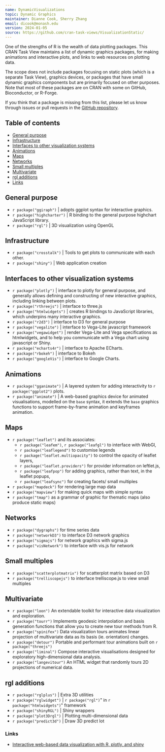 ```yaml
---
name: DynamicVisualizations
topic: Dynamic Graphics
maintainer: Dianne Cook, Sherry Zhang
email: dicook@monash.edu
version: 2024-01-05
source: https://github.com/cran-task-views/VisualizationStatic/
---
```


One of the strengths of R is the wealth of data plotting packages. This CRAN Task View maintains a list of dynamic graphics packages, for making animations and interactive plots, and links to web resources on plotting data. 

The scope does not include packages focusing on static plots (which is a separate Task View), graphics devices, or packages that have small dynamic graphics components but are primarily focused on other purposes. Note that most of these packages are on CRAN with some on GitHub, Bioconductor, or R-Forge.

If you think that a package is missing from this list, please let us know through issues or pull requests in the [GitHub repository](https://github.com/cran-task-views/VisualizationStatic).

## Table of contents

- [General purpose](#general-purpose)
- [Infrastructure](#infrastructure)
- [Interfaces to other visualization systems](#interfaces-to-other-visualization-systems)
- [Animations](#animations)
- [Maps](#maps)
- [Networks](#networks)
- [Small multiples](#small-multiples)
- [Multivariate](#multivariate)
- [rgl additions](#rgl-additions)
- [Links](#links)

## General purpose

- `r package("ggiraph")` | adopts ggplot syntax for interactive graphics.
- `r package("highcharter")` | R binding to the general purpose highchart JavaScript library.
- `r package("rgl")` |  3D visualization using OpenGL

## Infrastructure

- `r package("crosstalk")` | Tools to get plots to communicate with each other. 
- `r package("shiny")` | Web application creation 

## Interfaces to other visualization systems

- `r package("plotly")` |  interface to plotly for general purpose, and generally allows defining and constructing of new interactive graphics, including linking between plots.
- `r package("rthreejs")` | interface to three.js 
- `r package("htmlwidgets")` | creates R bindings to JavaScript libraries, which underpins many interactive graphics.
- `r package("r2d3")` |  interface to D3 for general purpose 
- `r package("vegalite")` | interface to Vega-Lite javascript framework 
- `r package("vegawidget")` | render Vega-Lite and Vega specifications as htmlwidgets, and to help you communicate with a Vega chart using javascript or Shiny.
- `r package("echarts4r")` | interface to Apache ECharts.
- `r package("rbokeh")` | interface to Bokeh
- `r package("googleVis")` | interface to Google Charts.

## Animations

- `r package("gganimate")` | A layered system for adding interactivity to `r package("ggplot2")` plots.
- `r package("animate")` | A web-based graphics device for animated visualisations, modelled on the `base` syntax, it extends the `base` graphics functions to
  support frame-by-frame animation and keyframes animation.

## Maps

- `r package("leaflet")` and its associates:
    - `r package("leafem")`, `r package("leafgl")` to interface with WebGl,  
    - `r package("leaflegend")` to customise legends
    - `r package("leaflet.multiopacity")` to control the opacity of leaflet layers, 
    - `r package("leaflet.providers")` for provider information on leftlet.js,
    - `r package("leafpop")` for adding graphics, rather than text, in the leaflet popups,
    - `r package("leafsync")` for creating facets/ small multiples
- `r package("mapdeck")` for rendering large map data
- `r package("mapview")` for making quick maps with simple syntax
- `r package("tmap")` as a grammar of graphic for thematic maps (also produce static maps)

## Networks

- `r package("dygraphs")` for time series data
- `r package("networkD3")` to interface D3 network graphics
- `r package("sigmajs")` for network graphics with sigma.js
- `r package("visNetwork")` to interface with vis.js for network

## Small multiples

- `r package("scatterplotmatrix")` for scatterplot matrix based on D3
- `r package("trelliscopejs")` to interface trelliscope.js to view small multiples 

## Multivariate

- `r package("loon")` An extendable toolkit for interactive data visualization and exploration.
- `r package("tourr")` Implements geodesic interpolation and basis generation functions that allow you to create new tour methods from R.
- `r package("spinifex")` Data visualization tours animates linear projection of multivariate data as its basis (ie. orientation) changes.
- `r package("detour")` Portable and performant tour animations built on `r package("threejs")`
- `r package("liminal")` Compose interactive visualisations designed for exploratory high-dimensional data analysis.
- `r package("langevitour")` An HTML widget that randomly tours 2D projections of numerical data.

## rgl additions

-  `r package("rglplus")` | Extra 3D utilities
- `r package("rglwidget")` | `r package("rgl")`" in `r package("htmlwidgets")`" framework
- `r package("shinyRGL")` | Shiny wrappers 
- `r package("plot3Drgl")` | Plotting multi-dimensional data 
- `r package("predict3d")` | Draw 3D predict lot 

### Links

- [Interactive web-based data visualization with R, plotly, and shiny](https://plotly-r.com)
